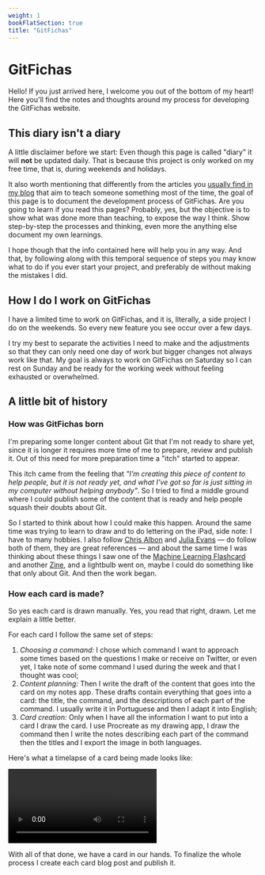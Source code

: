 ```yaml
---
weight: 1
bookFlatSection: true
title: "GitFichas"
---
```


# GitFichas

Hello! If you just arrived here, I welcome you out of the bottom of my heart! Here you'll find the notes and thoughts around my process for developing the GitFichas website.

## This diary isn't a diary

A little disclaimer before we start: Even though this page is called "diary" it will **not** be updated daily. That is because this project is only worked on my free time, that is, during weekends and holidays.

It also worth mentioning that differently from the articles you [usually find in my blog](https://jtemporal.com/en) that aim to teach someone something most of the time, the goal of this page is to document the development process of GitFichas. Are you going to learn if you read this pages? Probably, yes, but the objective is to show what was done more than teaching, to expose the way I think. Show step-by-step the processes and thinking, even more the anything else document my own learnings.

I hope though that the info contained here will help you in any way. And that, by following along with this temporal sequence of steps you may know what to do if you ever start your project, and preferably de without making the mistakes I did.

## How I do I work on GitFichas

I have a limited time to work on GitFichas, and it is, literally, a side project I do on the weekends. So every new feature you see occur over a few days.

I try my best to separate the activities I need to make and the adjustments so that they can only need one day of work but bigger changes not always work like that. My goal is always to work on GitFichas on Saturday so I can rest on Sunday and be ready for the working week without feeling exhausted or overwhelmed.

## A little bit of history

### How was GitFichas born

I'm preparing some longer content about Git that I'm not ready to share yet, since it is longer it requires more time of me to prepare, review and publish it. Out of this need for more preparation time a "itch" started to appear.

This itch came from the feeling that *"I'm creating this piece of content to help people, but it is not ready yet, and what I've got so far is just sitting in my computer without helping anybody"*. So I tried to find a middle ground where I could publish some of the content that is ready and help people squash their doubts about Git.

So I started to think about how I could make this happen. Around the same time was trying to learn to draw and to do lettering on the iPad, side note: I have to many hobbies. I also follow [Chris Albon](https://twitter.com/chrisalbon) and [Julia Evans](https://twitter.com/b0rk) — do follow both of them, they are great references — and about the same time I was thinking about these things I saw one of the [Machine Learning Flashcard](https://machinelearningflashcards.com) and another [Zine](https://wizardzines.com), and a lightbulb went on, maybe I could do something like that only about Git. And then the work began.

### How each card is made?

So yes each card is drawn manually. Yes, you read that right, drawn. Let me explain a little better.

For each card I follow the same set of steps:

1. *Choosing a command:* I chose which command I want to approach some times based on the questions I make or receive on Twitter, or even yet, I take note of some command I used during the week and that I thought was cool;
2. *Content planning:* Then I write the draft of the content that goes into the card on my notes app. These drafts contain everything that goes into a card: the title, the command, and the descriptions of each part of the command. I usually write it in Portuguese and then I adapt it into English;
3. *Card creation:* Only when I have all the information I want to put into a card I draw the card. I use Procreate as my drawing app, I draw the command then I write the notes describing each part of the command then the titles and I export the image in both languages.

Here's what a timelapse of a card being made looks like:

![Card 46 timelapse](https://res.cloudinary.com/jesstemporal/video/upload/v1645974330/dev-diaries/046_cckst9.mp4)

With all of that done, we have a card in our hands. To finalize the whole process I create each card blog post and publish it.